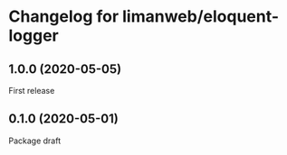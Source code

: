 # Changelog for limanweb/eloquent-logger

## 1.0.0 (2020-05-05)

First release

## 0.1.0 (2020-05-01)

Package draft